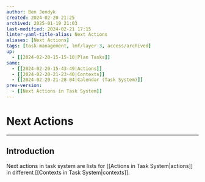 ```yaml
---
author: Ben Jendyk
created: 2024-02-20 21:25
archived: 2025-01-19 21:03
last-modified: 2024-02-21 17:15
linter-yaml-title-alias: Next Actions
aliases: [Next Actions]
tags: [task-management, lmf/layer-3, access/archived] 
up:
  - [[2024-02-20-15-15-10|Plan Tasks]]
same:
  - [[2024-02-20-15-43-49|Actions]]
  - [[2024-02-20-21-23-40|Contexts]]
  - [[2024-02-20-21-28-04|Calendar (Task System)]]
prev-version:
  - [[Next Actions in Task System]]
---
```


# Next Actions

--- 

## Introduction

Next actions in task system are lists for [[Actions in Task System|actions]] in different [[Contexts in Task System|contexts]].
